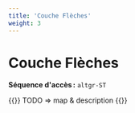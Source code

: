 ```yaml
---
title: 'Couche Flèches'
weight: 3
---
```


# Couche Flèches

**Séquence d'accès :** `altgr-ST`

{{<hint danger>}}
TODO ⇒ map & description
{{</hint>}}